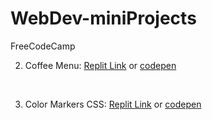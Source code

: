 # WebDev-miniProjects
FreeCodeCamp

 2. Coffee Menu: [Replit Link](https://Coffee-Menu.jerrybarboza.repl.co) or [codepen](https://codepen.io/artisticjerry/pen/qBYrzjE)
 <br>
 
 3. Color Markers CSS: [Replit Link](https://Coffee-Menu.jerrybarboza.repl.co) or [codepen](https://codepen.io/artisticjerry/pen/VwxpGmr)
